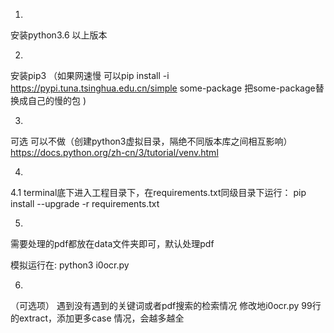 
1.
安装python3.6 以上版本

2. 
安装pip3 
（如果网速慢 可以pip install -i https://pypi.tuna.tsinghua.edu.cn/simple some-package  把some-package替换成自己的慢的包 )

3.
可选  可以不做（创建python3虚拟目录，隔绝不同版本库之间相互影响）
https://docs.python.org/zh-cn/3/tutorial/venv.html

4.
4.1
terminal底下进入工程目录下，在requirements.txt同级目录下运行：
pip install --upgrade -r requirements.txt

5.
需要处理的pdf都放在data文件夹即可，默认处理pdf

模拟运行在:
python3 i0ocr.py

6.
（可选项）
遇到没有遇到的关键词或者pdf搜索的检索情况
修改地i0ocr.py 99行的extract，添加更多case 情况，会越多越全

